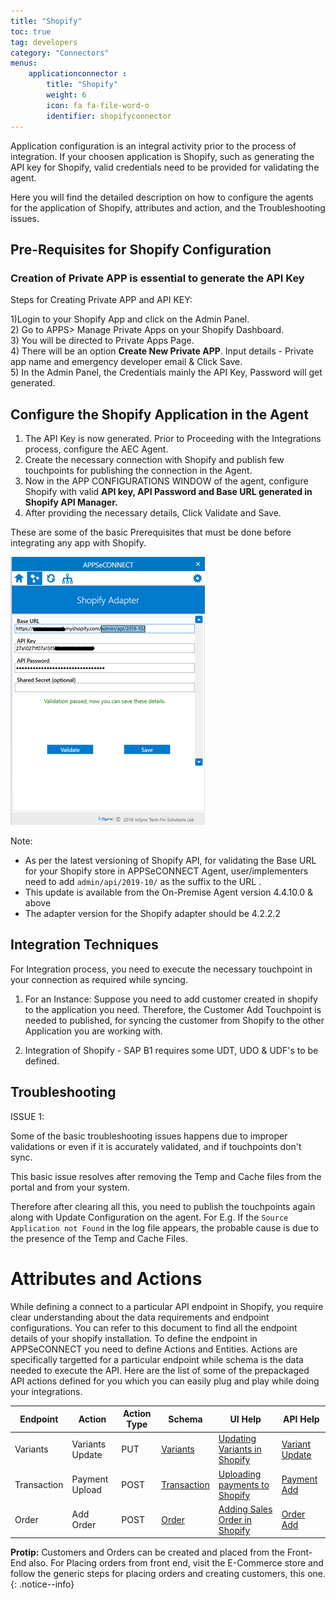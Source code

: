 ```yaml
---
title: "Shopify"
toc: true
tag: developers
category: "Connectors"
menus: 
    applicationconnector :
        title: "Shopify"
        weight: 6
        icon: fa fa-file-word-o
        identifier: shopifyconnector
---
```


Application configuration is an integral activity prior to the process of integration. If your choosen application is Shopify, such as generating the API key for Shopify, valid credentials need to be provided for validating the agent.

Here you will find the detailed description on how to configure the agents for the application of Shopify, attributes and action, 
and the Troubleshooting issues.

## Pre-Requisites for Shopify  Configuration 

### Creation of Private APP is essential to generate the API Key

Steps for Creating Private APP and API KEY:

1)Login to your Shopify App and click on the Admin Panel.   
2) Go to APPS> Manage Private Apps on your Shopify Dashboard.    
3) You will be directed to Private Apps Page.    
4) There will be an option **Create New Private APP**. Input details - Private app name and emergency developer email & Click Save.    
5) In the Admin Panel, the Credentials mainly the API Key, Password will get generated.    

## Configure the Shopify Application in the Agent

1) The API Key is now generated. Prior to Proceeding with the Integrations process, configure the AEC Agent.  
2) Create the necessary connection with Shopify and publish few touchpoints for publishing the connection in the Agent.  
3) Now in the APP CONFIGURATIONS WINDOW of the agent, configure Shopify with valid **API key, API Password and Base URL generated in Shopify API Manager.**  
4) After providing the necessary details, Click Validate and Save.  

These are some of the basic Prerequisites that must be done before integrating any app with Shopify.

![Shopify_Agent](/staticfiles/connectors/media/application-connector/Shopify_Agent.png)     

Note:
* As per the latest versioning of Shopify API, for validating the Base URL for your Shopify store in APPSeCONNECT Agent, 
  user/implementers need to add `admin/api/2019-10/` as the suffix to the URL .
* This update is available from the On-Premise Agent version 4.4.10.0 & above
* The adapter version for the Shopify adapter should be 4.2.2.2

## Integration Techniques

For Integration process, you need to execute the necessary touchpoint in your connection as required while syncing.

1) For an Instance: Suppose you need to add customer created in shopify to the application you need. Therefore, the Customer Add Touchpoint is 
   needed to published, for syncing the customer from Shopify to the other Application you are working with.

2) Integration of Shopify - SAP B1 requires some UDT, UDO & UDF's to be defined.

## Troubleshooting

ISSUE 1:

Some of the basic troubleshooting issues happens due to improper validations or even if it is accurately validated, and if touchpoints don't sync.

This basic issue resolves after removing the Temp and Cache files from the portal and from your system.

Therefore after clearing all this, you need to publish the touchpoints again along with Update Configuration on the agent. 
For E.g. If the `Source Application not Found` in the log file appears, the probable cause is due to the presence of the 
Temp and Cache Files.

# Attributes and Actions

While defining a connect to a particular API endpoint in Shopify, you require clear understanding about the data requirements 
and endpoint configurations. You can refer to this document to find all the endpoint details of your shopify installation. 
To define the endpoint in APPSeCONNECT you need to define Actions and Entities. Actions are specifically targetted for a particular 
endpoint while schema is the data needed to execute the API. Here are the list of some of the prepackaged API actions defined 
for you which you can easily plug and play while doing your integrations.

|Endpoint|Action|Action Type|Schema|UI Help|API Help|
|---|---|---|---|------|-----|
|Variants|Variants Update|PUT|[Variants](https://help.shopify.com/en/manual/products/variants)|[Updating Variants in Shopify](https://help.shopify.com/en/manual/products/variants/edit-variants)|[Variant Update](https://help.shopify.com/en/api/reference/products/product-variant#update)|
|Transaction|Payment Upload|POST|[Transaction](https://help.shopify.com/en/api/storefront-api/reference/object/transaction)|[Uploading payments to Shopify](https://help.shopify.com/en/manual/payments/shopify-payments)|[Payment Add](https://help.shopify.com/en/api/reference/orders/transaction)|
|Order|Add Order|POST|[Order](https://help.shopify.com/en/manual/orders)|[Adding Sales Order in Shopify](https://help.shopify.com/en/manual/orders/create-orders)|[Order Add](https://help.shopify.com/en/api/reference/orders/order)|

**Protip:** Customers and Orders can be created and placed from the Front-End also. For Placing orders from front end, 
visit the E-Commerce store and follow the generic steps for placing orders and creating customers, this one.
{: .notice--info}